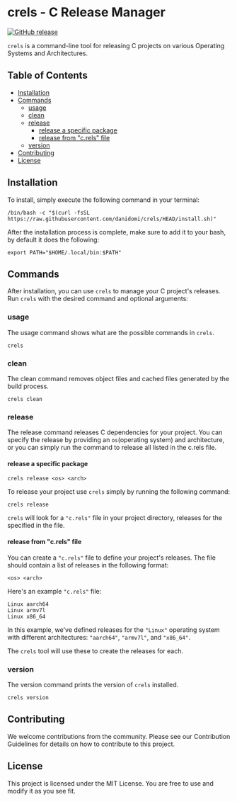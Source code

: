 # crels - C Release Manager

[![GitHub release](https://img.shields.io/github/release/danidomi/crels.svg)](https://github.com/danidomi/crels/releases)

`crels` is a command-line tool for releasing C projects on various Operating Systems and Architectures.

## Table of Contents

- [Installation](#installation)
- [Commands](#commands)
    - [usage](#usage)
    - [clean](#clean)
    - [release](#release)
        - [release a specific package](#release-a-specific-package)
        - [release from "c.rels" file](#release-from-crels-file)
    - [version](#version)
- [Contributing](#contributing)
- [License](#license)

## Installation

To install, simply execute the following command in your terminal:

```shell
/bin/bash -c "$(curl -fsSL https://raw.githubusercontent.com/danidomi/crels/HEAD/install.sh)"
```

After the installation process is complete, make sure to add it to your bash, by default it does the following:

```shell
export PATH="$HOME/.local/bin:$PATH"
```

## Commands

After installation, you can use `crels` to manage your C project's releases. Run `crels` with the desired command
and optional arguments:

### usage

The usage command shows what are the possible commands in `crels`.

```shell
crels
```

### clean

The clean command removes object files and cached files generated by the build process.

```shell
crels clean
```

### release

The release command releases C dependencies for your project. You can specify the release by providing an `os`(operating
system) and architecture, or you can simply run the command to release all listed in the c.rels file.

#### release a specific package

```shell
crels release <os> <arch>
```

To release your project use `crels` simply by running the following command:

```shell
crels release
```

`crels` will look for a `"c.rels"` file in your project directory, releases for the specified in the file.

#### release from "c.rels" file

You can create a `"c.rels"` file to define your project's releases. The file should contain a list of releases
in the following format:

```shell
<os> <arch>
```

Here's an example `"c.rels"` file:

``` 
Linux aarch64
Linux armv7l
Linux x86_64
```

In this example, we've defined releases for the `"Linux"` operating system with different
architectures: `"aarch64"`, `"armv7l"`, and `"x86_64"`.

The `crels` tool will use these to create the releases for each.

### version

The version command prints the version of `crels` installed.

```shell
crels version
```

## Contributing

We welcome contributions from the community. Please see our Contribution Guidelines for details on how to contribute to
this project.

## License

This project is licensed under the MIT License. You are free to use and modify it as you see fit.